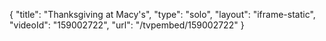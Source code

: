 {
    "title": "Thanksgiving at Macy's",
    "type": "solo",
    "layout": "iframe-static",
    "videoId": "159002722",
    "url": "\/tvpembed\/159002722"
}